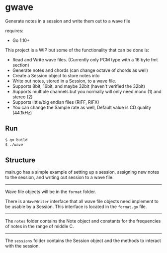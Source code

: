 # gwave
Generate notes in a session and write them out to a wave file

requires:
- Go 1.10+

This project is a WIP but some of the functionality that can be done is:
- Read and Write wave files. (Currently only PCM type with a 16 byte fmt section)
- Generate notes and chords (can change octave of chords as well)
- Create a Session object to store notes into
- Write out notes, stored in a Session, to a wave file.
- Supports 8bit, 16bit, and maybe 32bit (haven't verified the 32bit)
- Supports multiple channels but you normally will only need mono (1) and stereo (2)
- Supports little/big endian files (RIFF, RIFX)
- You can change the Sample rate as well, Default value is CD quality (44.1kHz)

## Run

```bash
$ go build
$ ./wave
```

## Structure

main.go has a simple example of setting up a session, assigning new notes to the session, and writing out session to a wave file.

---

Wave file objects will be in the `format` folder.

There is a `WaveWriter` interface that all wave file objects need implement to be usable by a Session. This interface is located in the `format.go` file.

---

The `notes` folder contains the Note object and constants for the frequencies of notes in the range of middle C.

--- 

The `sessions` folder contains the Session object and the methods to interact with the session.

